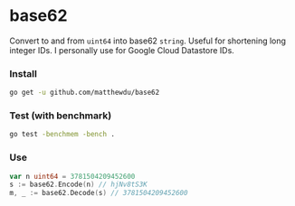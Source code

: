 # base62

Convert to and from `uint64` into base62 `string`. Useful for shortening long integer IDs.
I personally use for Google Cloud Datastore IDs.

### Install
```bash
go get -u github.com/matthewdu/base62
```

### Test (with benchmark)
```bash
go test -benchmem -bench .
```

### Use
```go
var n uint64 = 3781504209452600
s := base62.Encode(n) // hjNv8tS3K 
m, _ := base62.Decode(s) // 3781504209452600
```
